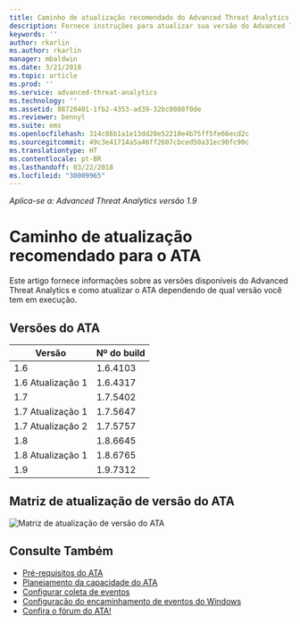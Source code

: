 ```yaml
---
title: Caminho de atualização recomendado do Advanced Threat Analytics | Microsoft Docs
description: Fornece instruções para atualizar sua versão do Advanced Threat Analytics (ATA).
keywords: ''
author: rkarlin
ms.author: rkarlin
manager: mbaldwin
ms.date: 3/21/2018
ms.topic: article
ms.prod: ''
ms.service: advanced-threat-analytics
ms.technology: ''
ms.assetid: 88720401-1fb2-4353-ad39-32bc0088f0de
ms.reviewer: bennyl
ms.suite: ems
ms.openlocfilehash: 314c86b1a1e13dd20e52210e4b75ff5fe66ecd2c
ms.sourcegitcommit: 49c3e41714a5a46ff2607cbced50a31ec90fc90c
ms.translationtype: HT
ms.contentlocale: pt-BR
ms.lasthandoff: 03/22/2018
ms.locfileid: "30009965"
---
```

*Aplica-se a: Advanced Threat Analytics versão 1.9*

# <a name="recommended-upgrade-path-for-ata"></a>Caminho de atualização recomendado para o ATA
Este artigo fornece informações sobre as versões disponíveis do Advanced Threat Analytics e como atualizar o ATA dependendo de qual versão você tem em execução.


## <a name="ata-versions"></a>Versões do ATA

|Versão|Nº do build|
|----|----|
|1.6|1.6.4103|
|1.6 Atualização 1|1.6.4317|
|1.7|1.7.5402| 
|1.7 Atualização 1|1.7.5647|
|1.7 Atualização 2|1.7.5757|
|1.8|1.8.6645|
|1.8 Atualização 1|1.8.6765|
|1.9|1.9.7312|

## <a name="ata-version-upgrade-matrix"></a>Matriz de atualização de versão do ATA

![Matriz de atualização de versão do ATA](./media/version-matrix.png)



## <a name="see-also"></a>Consulte Também
- [Pré-requisitos do ATA](ata-prerequisites.md)
- [Planejamento da capacidade do ATA](ata-capacity-planning.md)
- [Configurar coleta de eventos](configure-event-collection.md)
- [Configuração do encaminhamento de eventos do Windows](configure-event-collection.md#configuring-windows-event-forwarding)
- [Confira o fórum do ATA!](https://social.technet.microsoft.com/Forums/security/home?forum=mata)

